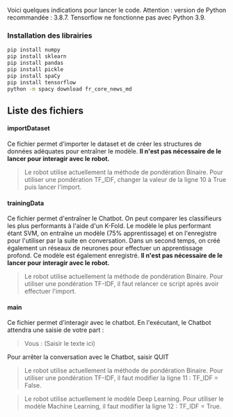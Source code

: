 

Voici quelques indications pour lancer le code. Attention : version de Python recommandée : 3.8.7. Tensorflow ne fonctionne pas avec Python 3.9.

### Installation des librairies
```bash
pip install numpy
pip install sklearn
pip install pandas
pip install pickle
pip install spaCy
pip install tensorflow
python -m spacy download fr_core_news_md
```


## Liste des fichiers

#### importDataset

Ce fichier permet d'importer le dataset et de créer les structures de données adéquates pour entraîner le modèle. **Il n'est pas nécessaire de le lancer pour interagir avec le robot.** 
> Le robot utilise actuellement la méthode de pondération Binaire. Pour utiliser une pondération TF_IDF, changer la valeur de la ligne 10 à True puis lancer l'import. 

#### trainingData

Ce fichier permet d'entraîner le Chatbot. On peut comparer les classifieurs les plus performants à l'aide d'un K-Fold. Le modèle le plus performant étant SVM, on entraîne un modèle (75% apprentissage) et on l'enregistre pour l'utiliser par la suite en conversation. Dans un second temps, on créé également un réseaux de neurones pour effectuer un apprentissage profond. Ce modèle est également enregistré. **Il n'est pas nécessaire de le lancer pour interagir avec le robot.** 

> Le robot utilise actuellement la méthode de pondération Binaire. Pour utiliser une pondération TF-IDF, il faut relancer ce script après avoir effectuer l'import. 

#### main

Ce fichier permet d'interagir avec le chatbot. En l'exécutant, le Chatbot attendra une saisie de votre part : 

> Vous : (Saisir le texte ici)

Pour arrêter la conversation avec le Chatbot, saisir QUIT

> Le robot utilise actuellement la méthode de pondération Binaire. Pour utiliser une pondération TF-IDF, il faut modifier la ligne 11 : TF_IDF = False. 

> Le robot utilise actuellement le modèle Deep Learning. Pour utiliser le modèle Machine Learning, il faut modifier la ligne 12 : TF_IDF = True. 
